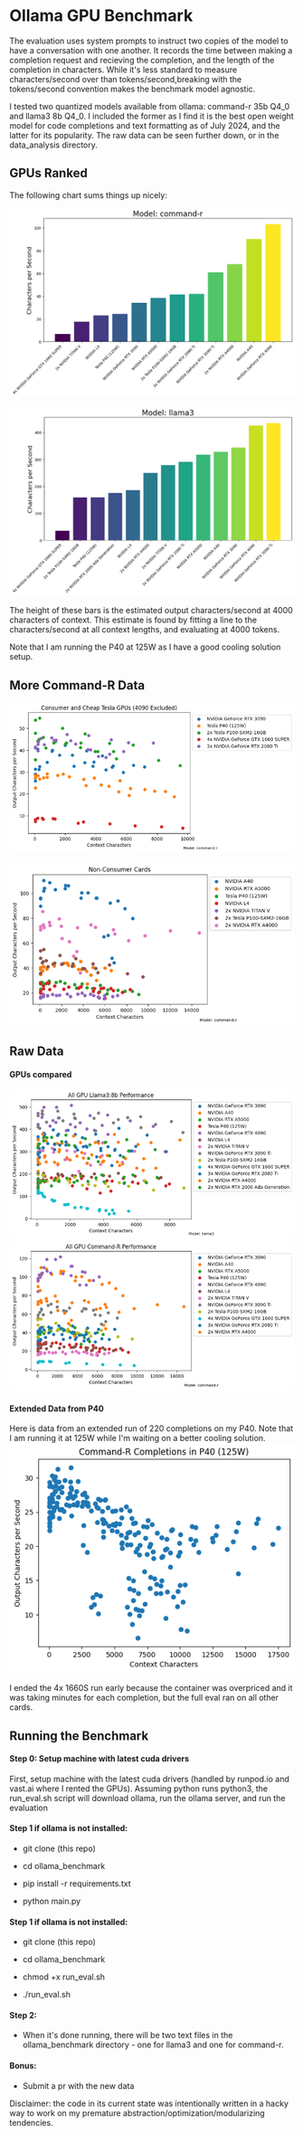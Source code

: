# Ollama GPU Benchmark




The evaluation uses system prompts to instruct two copies of the model to have a conversation with one another. It records the time between making a completion request and recieving the completion, and the length of the completion in characters. While it's less standard to measure characters/second over than tokens/second,breaking with the tokens/second convention makes the benchmark model agnostic. 

I tested two quantized models available from ollama: command-r 35b Q4_0 and llama3 8b Q4_0. I included the former as I find it is the best open weight model for code completions and text formatting as of July 2024, and the latter for its popularity. The raw data can be seen further down, or in the data_analysis directory. 


## GPUs Ranked

The following chart sums things up nicely:


![plots/command-r_bar](plots/command-r_bar.png)



![plots/llama3_bar](plots/llama3_bar.png)

The height of these bars is the estimated output characters/second at 4000 characters of context. This estimate is found by fitting a line to the characters/second at all context lengths, and evaluating at 4000 tokens. 

Note that I am running the P40 at 125W as I have a good cooling solution setup. 



## More Command-R Data


![plots/cheap](plots/cheapfr.png)

![plots/notconsumer](plots/notconsumer.png)



## Raw Data

#### GPUs compared

![plots/llama3](plots/llama3.png)
![plots/command-r](plots/command-r.png)

#### Extended Data from P40

Here is data from an extended run of 220 completions on my P40. Note that I am running it at 125W while I'm waiting on a better cooling solution. 
![plots/p40](plots/p40.png)

I ended the 4x 1660S run early because the container was overpriced and it was taking minutes for each completion, but the full eval ran on all other cards.

## Running the Benchmark

#### Step 0: Setup machine with latest cuda drivers
First, setup machine with the latest cuda drivers (handled by runpod.io and vast.ai where I rented the GPUs). Assuming python runs python3, the run_eval.sh script will download ollama, run the ollama server, and run the evaluation
#### Step 1 if ollama is not installed:


- git clone (this repo)

- cd ollama_benchmark

- pip install -r requirements.txt

- python main.py

#### Step 1 if ollama is not installed:

- git clone (this repo)

- cd ollama_benchmark

- chmod +x run_eval.sh

- ./run_eval.sh

#### Step 2:

- When it's done running, there will be two text files in the ollama_benchmark directory - one for llama3 and one for command-r.

#### Bonus:

- Submit a pr with the new data

Disclaimer: the code in its current state was intentionally written in a hacky way to work on my premature abstraction/optimization/modularizing tendencies. 
